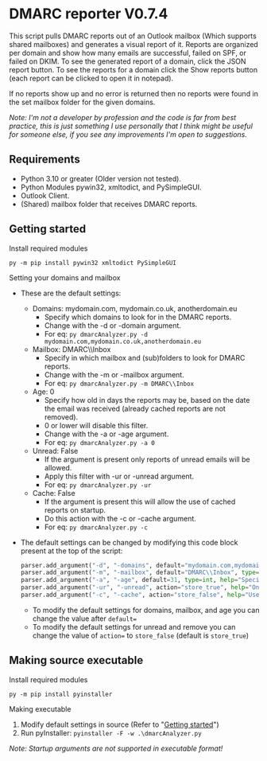 # DMARC reporter V0.7.4

This script pulls DMARC reports out of an Outlook mailbox (Which supports shared mailboxes) and generates a visual report of it.
Reports are organized per domain and show how many emails are successful, failed on SPF, or failed on DKIM.
To see the generated report of a domain, click the JSON report button.
To see the reports for a domain click the Show reports button (each report can be clicked to open it in notepad).

If no reports show up and no error is returned then no reports were found in the set mailbox folder for the given domains.

_Note: I'm not a developer by profession and the code is far from best practice, this is just something I use personally that I think might be useful for someone else, if you see any improvements I'm open to suggestions._

## Requirements

* Python 3.10 or greater (Older version not tested).
* Python Modules pywin32, xmltodict, and PySimpleGUI.
* Outlook Client.
* (Shared) mailbox folder that receives DMARC reports.

## Getting started

Install required modules

`py -m pip install pywin32 xmltodict PySimpleGUI`

Setting your domains and mailbox

* These are the default settings:
  * Domains: mydomain.com, mydomain.co.uk, anotherdomain.eu
    * Specify which domains to look for in the DMARC reports.
    * Change with the -d or -domain argument.
    * For eq: `py dmarcAnalyzer.py -d mydomain.com,mydomain.co.uk,anotherdomain.eu`
  * Mailbox: DMARC\\\\Inbox
    * Specify in which mailbox and (sub)folders to look for DMARC reports.
    * Change with the -m or -mailbox argument.
    * For eq: `py dmarcAnalyzer.py -m DMARC\\Inbox`
  * Age: 0
    * Specify how old in days the reports may be, based on the date the email was received (already cached reports are not removed).
    * 0 or lower will disable this filter.
    * Change with the -a or -age argument.
    * For eq: `py dmarcAnalyzer.py -a 0`
  * Unread: False
    * If the argument is present only reports of unread emails will be allowed.
    * Apply this filter with -ur or -unread argument.
    * For eq: `py dmarcAnalyzer.py -ur`
  * Cache: False
    * If the argument is present this will allow the use of cached reports on startup.
    * Do this action with the -c or -cache argument.
    * For eq: `py dmarcAnalyzer.py -c`
* The default settings can be changed by modifying this code block present at the top of the script:

  ```python
  parser.add_argument("-d", "-domains", default="mydomain.com,mydomain.co.uk,anotherdomain.eu", type=str, help="Specify domains to be checked, split with \',\', eq: mydomain.com,mydomain.co.uk,anotherdomain.eu")
  parser.add_argument("-m", "-mailbox", default="DMARC\\Inbox", type=str, help="Specify mailbox where dmarc reports land in, folders can be specified with '\\', eq: DMARC\\Inbox")
  parser.add_argument("-a", "-age", default=31, type=int, help="Specify how old in days reports may be, based on email receive date (31 is default; 0 to disable age filtering).")
  parser.add_argument("-ur", "-unread", action="store_true", help="Only cache unread mails.")
  parser.add_argument("-c", "-cache", action="store_false", help="Use already cached files, note that if cached reports are outside the -age scope there still counted.")
  ```

  * To modify the default settings for domains, mailbox, and age you can change the value after `default=`
  * To modify the default settings for unread and remove you can change the value of `action=` to `store_false` (default is `store_true`)

## Making source executable

Install required modules

`py -m pip install pyinstaller`

Making executable

1. Modify default settings in source (Refer to "[Getting started](#getting-started)")
2. Run pyInstaller: `pyinstaller -F -w .\dmarcAnalyzer.py`

_Note: Startup arguments are not supported in executable format!_
